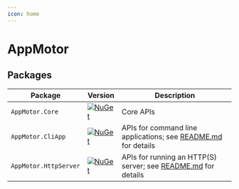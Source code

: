 ```yaml
---
icon: home
---
```

# AppMotor

## Packages

| Package                   | Version                                                                                                                       | Description
| ------------------------- | ----------------------------------------------------------------------------------------------------------------------------- | -----------
| `AppMotor.Core`           | [![NuGet](https://img.shields.io/nuget/v/AppMotor.CoreKit.svg)](https://www.nuget.org/packages/AppMotor.CoreKit/)             | Core APIs
| `AppMotor.CliApp`         | [![NuGet](https://img.shields.io/nuget/v/AppMotor.CliKit.svg)](https://www.nuget.org/packages/AppMotor.CliKit/)               | APIs for command line applications; see [README.md](src/CliKir/README.md) for details
| `AppMotor.HttpServer`     | [![NuGet](https://img.shields.io/nuget/v/AppMotor.HttpServerKit.svg)](https://www.nuget.org/packages/AppMotor.HttpServerKit/) | APIs for running an HTTP(S) server; see [README.md](src/HttpServerKit/README.md) for details

